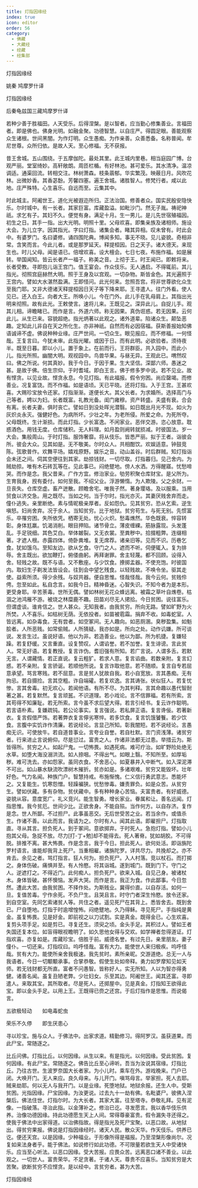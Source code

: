 ```yaml
---
title: 灯指因缘经
index: true
icon: editor
order: 56
category:
  - 佛藏
  - 大藏经
  - 经藏
  - 经集部
---
```


  灯指因缘经  

姚秦 鸠摩罗什译  

灯指因缘经  

后秦龟兹国三藏鸠摩罗什译  

若种少善于胜福田。人天受乐。后得涅槃。是以智者。应当勤心修集善业。言福田者。即是佛也。佛身光明。如融金聚。功德智慧。以自庄严。得圆足眼。善能观察众生诸根。世间黑闇。为作灯明。众生愚痴。为作亲善。众善悉备。名称普闻。牟尼世尊。众所归依。是故人天。至心修福。无不获报。  

昔王舍城。五山围绕。于五摩伽陀。最处其里。此王城内里巷。相当庭园广博。台观严丽。堂室绮妙。高轩敞朗。周匝栏楯。有好林池。甚可爱乐。其水清净。温凉调适。通渠回流。转相交注。林树萧森。枝条蓊郁。华实繁茂。映蔽日月。风吹花林。出微妙香。其香苾馚。芳馨四塞。遍王舍城。诸胜智人。修梵行者。咸以此地。庄严殊特。心生喜乐。自远而至。云集其中。  

时此城主。阿阇世王。道化光被遐迩所归。正法治国。修善者众。国实民殷安隐快乐。尔时城中。有一长者。其家巨富。库藏盈溢。如毗沙门。然无子胤。祷祀神祇。求乞有子。其妇不久。便觉有身。满足十月。生一男儿。是儿先世宿殖福因。初生之日。其手一指。出大光明。明照十里。父母欢喜。即集亲族及诸相师。施设大会。为儿立字。因其指光。字曰灯指。诸集会者。睹其异相。叹未曾有。时此会中。有婆罗门。名曰婆修。诵四围陀典。博闻多知。事无不晓。见儿姿貌。奇相非常。含笑而言。今此儿者。或是那罗延天。释提桓因。日之天子。诸大德天。来现生也。时儿父母。闻是语已。倍增欢喜。设大檀会。七日七夜。布施作福。如是展转。举国闻知。皆云长者产一福子。称美之音。上彻于王。时王闻已。即敕将来。长者受教。寻即抱儿诣王宫门。值王宴会。作众伎乐。无人通启。不得辄前。其儿指光。彻照宫庭赫然大明。照于王身及以宫观。一切杂物。斯皆金色。其光遍照于王宫内。譬如大水湛然盈满。王即怪问。此光何来。忽照吾宫。将非世尊欲化众生至我门耶。又非大德诸天释提桓因日天子等下降来耶。王寻遣人。往门外看。使人见已。还入白王。向者大王。所唤小儿。今在门外。此儿手在乳母肩上。其指出光明来彻照。故有此光。王敕使言。速将儿来。王既见之。深异此儿。自捉儿手。观其儿相。谛瞻睹已。而作是言。外道六师。称无因果。真伪诳惑。若无因果。云何此儿。从生已来。容貌超绝。指光炳著以此观之。诸外道辈。陷诸众生。颠坠恶趣。定知此儿非自在天之所化生。亦非神祇。自然而有必因宿福。获斯善报始知佛语诚谛不虚。佛说种种业缘。庄严世间。一切众生。眼见报应。而不修福。一何怪哉。王复言曰。今犹未审。此指光曜。或因于日。而有此明。必欲验者。须待夜半。既至日暮。即以小儿。置于象上。在前而行。王将群臣。共入园中。而此小儿。指光所照。幽闇大明。观视园中。鸟兽华果。与昼无异。王观此已。喟然叹曰。佛之所说。何其真妙。我于今日。于因于果。生大坚信。深鄙六师。愚迷之甚。是故于佛。倍生宗仰。于时耆域。即白王言。佛于修多罗中说。若不见业。故有悭贪。以见业故。悭贪永息。今见灯指。有此福报。假令穷困。尚应罄竭。而修善业。况复富饶。而不作福。如是语顷。天已平晓。还将灯指。入于王宫。王甚欢喜。大赐珍宝放令还家。灯指渐渐。遂便长大。其父长者。为求婚所。选择高门与己等者。娉以为妇。长者既富。礼教光备。闺门雍穆。资产转盛。夫盛有衰。合会有离。长者夫妻。俱时丧亡。譬如日到没处晖光潜翳。如日既出月光不现。如火为灰炽炎永灭。强健好色。为病所坏。少壮之年。为老所侵。所爱之命。为死所夺。父母既终。生计渐损。而此灯指。少长富逸。不闲家业。恶伴交游。恣心放意。耽惑酒色。用钱无度。仓库储积。无人料理。如月盈则阙转就损减。时彼国法。岁一大会。集般周山。于时灯指。服饰奢靡。将从伎乐。皆悉严丽。拟于王者。诣彼会所。彼会大众。见其如是。无不敬美。尔时众人。共相酣饮。欢娱适意。钟鼓竞陈。弦歌普作。欢舞平场。嬉戏原野。娱乐之音。动山盖谷。时后群贼。知灯指诣会未还之间。伺其空便往到其家。劫掠钱财。一切尽取。灯指暮归。见己舍内。为贼劫掠。唯有木石砖瓦等在。见此事已。闷绝躄地。傍人水洒。方得醒寤。忧愁啼哭。而作是念。我父昔来。广作方宜。修治家业。劬劳积聚仓库财宝。是父所为。生育我身。觊有委付。如何至我。不绍父业。浮游懒惰。为人欺陵。父之余财。一旦丧失。仓库空虚。畜产迸散。顾瞻舍宅。唯我子然。著身璎珞。及以服乘。当用贸食以济交急。用之既尽。当如之何。当于尔时。指光亦灭。其妻厌贱舍弃而走。僮仆逃失。亲里断绝。素与情昵极亲厚者。反如怨仇。见其贫穷。恐从乞索。逆生嗔怒。妇尚舍弃。况于余人。当知贫穷。比于地狱。贫穷苟生。与死无别。先惯富乐。卒罹穷困。失所依凭。栖寄无处。忧心火炽。愁毒燋然。华色既衰。悴容转彰。身体尪羸。饥渴消削。眼目押陷。诸节骨立。薄皮缠綶。筋脉露现。头发蓬乱。手足锐细。其色艾白。举体皴裂。又无衣裳。至粪秽中。拾掇粗弊。连缀相著。才遮人根。赤露四体。倚卧粪堆。复无席荐。诸亲旧等。见而不识。历巷乞食。犹如饿乌。至知友边。欲从乞食。守门之人。遮而不听。伺便辄入。复为排辱。舍主既出。欲加鞭打。俯偻曲躬。再拜谢罪。舍主轻蔑。都不回顾。设得入舍。轻贱之故。既不与语。又不敷座。与少饮食。撩掷盂器。不使充饱。时彼国内。取妇生子剃发法皆设会。往到会中望乞残食。以轻贱故。不唤令坐。驱其走使。益索所须。得少余残。与奴共器。便自思惟。怪哉怪哉。我今云何。贫贱伶俜。忽至如此。私自念言。如我今日。精神昏迷。心智失识。不知今者为是本形。更受身耶。辛苦荼毒。世所无偶。譬如林树无花众蜂远离。被霜之草叶自燋卷。枯涸之池鸿雁不游。被烧之林糜鹿不趣。田苗刈尽无人捃拾。今日贫困。说往富乐。但谓虚谈。谁肯信之。世人甚众。无知我者。由我贫穷。所向无路。譬如旷野为火所焚。人不喜乐。如枯树无荫。无依投者。如苗被雹霜。捐弃不收。如毒蛇室。人皆远离。如杂毒食。无有尝者。如空冢间。无人趣向。如恶厕溷。臭秽盈集。如魁脍者。人所恶贱。如常偷贼。人所猜疑。我亦如是。所向之处。动作讥嫌。所可谈说。发言生过。虽说好语。他以为非。若造善业。他以为鄙。所为机捷。复嫌轻躁。若复舒缓。又言重直。设复赞叹。人谓谄誉。若不加誉。复生诽谤。言此贫人。常无好语。若复教授。复言诈伪。耆旧强有所知。若广言说。人谓多舌。若默无言。人谓藏情。若正直说。复云粗犷。若求人意。复言谄曲。若数亲附。复言幻惑。若不亲附。复言骄诞。若顺他所说。复言诈取他意。若不随顺。复言自专若屈意承望。骂言寒贱。若不屈意。言是贫人犹故自我。若小自宽放。言其愚痴。无有拘忌。若自摄捡。言其空粗。诈自端礭。若复欢逸。言其诪张。状似狂人。若复忧惨。言其舍毒。初无欢心。若闻他语。有所不尽。为其判释。言其命趣以愚代智耐著之甚。若复默然。复言顽嚚。不识道理。若小戏论。言不信罪福。若有所索。言其苟得不知廉耻。若无所索。言今虽不求后望大得。若言引经书。复云诈作聪明。若言语朴素。复嫌疏钝。若公论事实。复言强说。若私屏正语。复言谗佞。若著新衣。复言假借严饰。若著弊衣复言儜劣寒悴。若多饮食。复言饥饿饕餮。若少饮食。言腹中实饥诈作清廉。若说经论。言显己所知。彰我闇短。若不说经论。言愚痴无识。可使放牛。若自道昔事业。言夸业自誉。若自杜默。言门资浅薄。诸贫穷者。行来进止言说俯仰。尽是愆过。富贵之人。作诸非法都无过患。举措云为。斯皆得所。贫穷之人。如起尸鬼。一切怖畏。如遇死病。难可疗治。如旷野险处绝无水草。如堕大海没溺洪流。如人捺咽。不得出气。如眼上翳。不知所至。如厚垢秽。难可洗去。亦如怨家。虽同衣食。不舍恶心。如夏暴井入中断气。如入深泥滞不可出。如山暴水駃流吹漂树木摧折。贫亦如是。多诸艰难。贫穷又能毁坏。壮年好色。气力名闻。种族门户。智慧持戒。布施惭愧。仁义信行勇武意志。悉能坏之。又复能生。饥寒怨憎。轻躁褊狭。忧愁惨毒。嫌责罪负。如是众苦。从贫穷生。譬如伏藏。多有杂物。贫伏藏中。多有种种身心苦恼。夫富贵者。有好威德。姿貌从容。意度宽广。礼义竞兴。能生智勇。增长家业。眷属和让。善名远闻。灯指思惟。我今贫厄。世间少比。正欲舍身。不能自殒。当作何方。以自存济。复作是念。世人所鄙。不过担尸。此事虽恶交。无后世受苦之业。若当余作。或值杀生。作诸不善。以此而言。我请为之。尔时有人。闻其此语。即雇担尸。灯指取直。寻从其言。担负死人。到于冢间。意欲掷弃。于时死人。急抱灯指。譬如小儿抱其父母。急捉不放。尽力[打-丁+勉]却不能得去。死人著脊。犹如胡胶。不可得脱。排推不离。甚大怖畏。作是念言。我于今日。担此死人。欲何处活。即诣旃陀罗村语言。谁能却我背上死尸。当重相雇。诸旃陀罗。详共尽力。共挽却之。亦不肯去。余见之者。骂灯指言。狂人何为。担负死尸。入人村落。竞以杖石。而打掷之。身体伤破。痛惧并至。有人怜愍。将其诣城。遂到城门。既到门下。守门之人。逆遮打之。不得近门。此何痴人。担负死尸。欲来入城。自见己身。被诸杖木。身体皆破。甚怀懊恼。发声大哭。而作是言。我正为食。作此鄙事。今日忽然。遭此大苦。由我贫困。不择作处。为斯贱业。冀得价直。以自存活。如何一旦。复值苦毒。宁作余死。不负尸生。且哭且言。时守门者深生怜愍。放令还家。到自空室。先同乞索诸贫人等。共住之者。遥见死尸在其背上。悉皆舍去。既到舍已。尸自堕地。灯指于时逾增惶怖。闷绝躄地。久乃得稣。寻见死尸。手指纯是黄金。虽复怖畏。见是好金。即前视之以刀试割。实是真金。既得金已。心生欢喜。复剪头项手足。如是剪已。寻复还生。须臾之顷。金头手足。其积过人。譬如王者失国还复本位。如盲得眼视瞻明了。如久思他女得与交欢。如学禅者忽得道证。灯指欢喜。亦复如是。库藏珍宝。倍胜于前。威德名誉。有过先日。亲里朋友。妻子僮仆。一切还来。灯指叹曰。呜呼怪哉。富有大力。能使世人来归极疾。呜呼怪哉。贫有大力。能使所亲舍我极速。我先贫时。素所亲昵。交游道绝。总无一人与我语者。今日一切颙颙承事。合掌恭敬。假使生处如帝释。勇力如罗摩知见如天师。若无钱财都无所直。富者不问愚智。皆称好人。实无所知。人以为智亦得勇健。诸善名闻。虽复丑陋老弊。少壮妇女。乐至其边。阿阇世王。闻其还富。寻即遣人。来取其宝。其所取者。尽是死人。还掷屋中。见是真金。灯指知王欲得此宝。即以金头手足。以用上王。王既得已赍之还宫。于后灯指作是思惟。而说偈言。  

五欲极轻动　　如电毒蛇虫  

荣乐不久停　　即生厌患心  

寻以珍宝。施与众人。于佛法中。出家求道。精勤修习。得阿罗汉。虽获道果。而此尸宝。常随逐之。  

比丘问佛。灯指比丘。以何因缘。从生以来。有是指光。以何因缘。受此贫困。复何因缘。有此尸宝。常随逐之。佛告比丘至心谛听。吾当为汝说其宿缘。灯指比丘。乃往古世。生波罗奈国大长者家。为小儿时。乘车在外。游戏晚来。门户已闭。大唤开门。无人来应。良久母来。与儿开门。嗔骂母言。举家担。死人去耶。贼来劫耶。何以无人与我开门。以是业缘。死堕地狱。地狱余报。还生人中。受斯贫困。光指因缘。尸宝因缘。为汝更说。过去九十一劫有佛。名毗婆尸。彼佛入涅槃后。佛法住世。灯指尔时。为大长者。其家大富。往至塔寺。恭敬礼拜。见有泥像。一指破落。寻治此指。以金薄补之。修治已讫。寻发愿言。我以香华伎乐供养。治像功德因缘。持此功德愿生天上人间。常得尊豪富贵。假令漏失寻还得之。使我于佛法中出家得道。以治佛指故。得是指光及死尸宝聚。以恶口故。从地狱出。得贫穷果报。佛说是灯指因缘经时。诸天人民。散众天华。作天伎乐。供养已讫。便还天宫。以是因缘。少种福业。于形像所得是福报。乃至涅槃形像尚尔。况复如来法身者乎。能于佛法。如说修行如此功德。不可限量若欲生天人中受诸快乐。应当至心听法。以恶口因缘。受大苦报。应畏众苦。远离恶口诸不善业。以此观之。一切世人。富贵荣华。不足贪著。于诸人天。尊贵不应喜乐。当知贫穷是大苦聚。欲断贫穷不应悭贪。是以经中。言贫穷者。甚为大苦。  

灯指因缘经  
